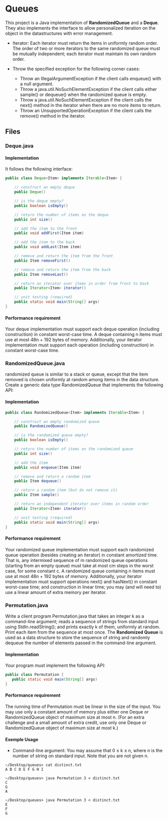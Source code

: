 # Queues
This project is a Java implementation of **RandomizedQueue** and a **Deque**. They also implements the <Iterable> interface to allow personalized iteration on the object in the datastructures with error management.

- Iterator: Each iterator must return the items in uniformly random order. The order of two or more iterators to the same randomized queue must be mutually independent; each iterator must maintain its own random order.

- Throw the specified exception for the following corner cases:
    - Throw an IllegalArgumentException if the client calls enqueue() with a null argument.
    - Throw a java.util.NoSuchElementException if the client calls either sample() or dequeue() when the randomized queue is empty.
    - Throw a java.util.NoSuchElementException if the client calls the next() method in the iterator when there are no more items to return.
    - Throw an UnsupportedOperationException if the client calls the remove() method in the iterator.

## Files
### Deque.java
#### Implementation
It follows the following interface:

```java
public class Deque<Item> implements Iterable<Item> {

    // construct an empty deque
    public Deque()

    // is the deque empty?
    public boolean isEmpty()

    // return the number of items on the deque
    public int size()

    // add the item to the front
    public void addFirst(Item item)

    // add the item to the back
    public void addLast(Item item)

    // remove and return the item from the front
    public Item removeFirst()

    // remove and return the item from the back
    public Item removeLast()

    // return an iterator over items in order from front to back
    public Iterator<Item> iterator()

    // unit testing (required)
    public static void main(String[] args)
}
```
#### Performance requirement 
Your deque implementation must support each deque operation (including construction) in constant worst-case time. A deque containing n items must use at most 48n + 192 bytes of memory. Additionally, your iterator implementation must support each operation (including construction) in constant worst-case time.

### RandomizedQueue.java
randomized queue is similar to a stack or queue, except that the item removed is chosen uniformly at random among items in the data structure. Create a generic data type RandomizedQueue that implements the following API:
#### Implementation
```java
public class RandomizedQueue<Item> implements Iterable<Item> {

    // construct an empty randomized queue
    public RandomizedQueue()

    // is the randomized queue empty?
    public boolean isEmpty()

    // return the number of items on the randomized queue
    public int size()

    // add the item
    public void enqueue(Item item)

    // remove and return a random item
    public Item dequeue()

    // return a random item (but do not remove it)
    public Item sample()

    // return an independent iterator over items in random order
    public Iterator<Item> iterator()

    // unit testing (required)
    public static void main(String[] args)
}
```

#### Performance requirement 
Your randomized queue implementation must support each randomized queue operation (besides creating an iterator) in constant amortized time. That is, any intermixed sequence of m randomized queue operations (starting from an empty queue) must take at most cm steps in the worst case, for some constant c. A randomized queue containing n items must use at most 48n + 192 bytes of memory. Additionally, your iterator implementation must support operations next() and hasNext() in constant worst-case time; and construction in linear time; you may (and will need to) use a linear amount of extra memory per iterator.

### Permutation.java
Write a client program Permutation.java that takes an integer k as a command-line argument; reads a sequence of strings from standard input using StdIn.readString(); and prints exactly k of them, uniformly at random. Print each item from the sequence at most once. The **Randomized Queue** is used as a data structure to store the sequence of string and randomly dequeue the number of elements passed in the command-line argument.

#### Implementation
Your program must implement the following API:

```java
public class Permutation {
   public static void main(String[] args)
}
```
#### Performance requirement
The running time of Permutation must be linear in the size of the input. You may use only a constant amount of memory plus either one Deque or RandomizedQueue object of maximum size at most n. (For an extra challenge and a small amount of extra credit, use only one Deque or RandomizedQueue object of maximum size at most k.)

#### Exemple Usage

- Command-line argument:  You may assume that 0 ≤ k ≤ n, where n is the number of string on standard input. Note that you are not given n.

```batch
~/Desktop/queues> cat distinct.txt
A B C D E F G H I

~/Desktop/queues> java Permutation 3 < distinct.txt
C
G
A

~/Desktop/queues> java Permutation 3 < distinct.txt
E
F
G
```